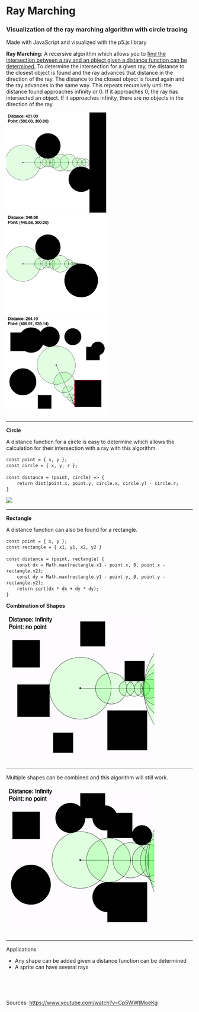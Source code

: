 # Ray Marching

### Visualization of the ray marching algorithm with circle tracing

Made with JavaScript and visualized with the p5.js library

**Ray Marching:** A recersive algorithm which allows you to <ins>find the intersection between a ray and an object given a distance function can be determined.</ins> To determine the intersection for a given ray, the distance to the closest object is found and the ray advances that distance in the direction of the ray. The distance to the closest object is found again and the ray advances in the same way. This repeats recursively until the distance found approaches infinity or 0. If it approaches 0, the ray has intersected an object. If it approaches infinity, there are no objects in the direction of the ray.

<img src="assets/demo1.png" width="270px"><img src="assets/demo2.png" width="270px"><img src="assets/demo3.png" width="270px">

---

**Circle**

A distance function for a circle is easy to determine which allows the calculation for their intersection with a ray with this algorithm.

```
const point = { x, y };
const circle = { x, y, r };

const distance = (point, circle) => {
	return dist(point.x, point.y, circle.x, circle.y) - circle.r;
}
```

<img src="assets/circles.gif" width="400px">

---

**Rectangle**

A distance function can also be found for a rectangle.

```
const point = { x, y };
const rectangle = { x1, y1, x2, y2 }

const distance = (point, rectangle) {
	const dx = Math.max(rectangle.x1 - point.x, 0, point.x - rectangle.x2);
	const dy = Math.max(rectangle.y1 - point.y, 0, point.y - rectangle.y2);
	return sqrt(dx * dx + dy * dy);
}

```

**Combination of Shapes**

<img src="assets/squares.gif" width="400px">

---

Multiple shapes can be combined and this algorithm will still work.

<img src="assets/both.gif" width="400px">

---

Applications

-   Any shape can be added given a distance function can be determined
-   A sprite can have several rays

<br>
<br>
<br>

Sources: https://www.youtube.com/watch?v=Cp5WWtMoeKg
